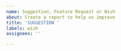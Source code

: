```yaml
---
name: Suggestion, Feature Request or Wish
about: Create a report to help us improve
title: 'SUGGESTION '
labels: wish
assignees: ''

---
```


